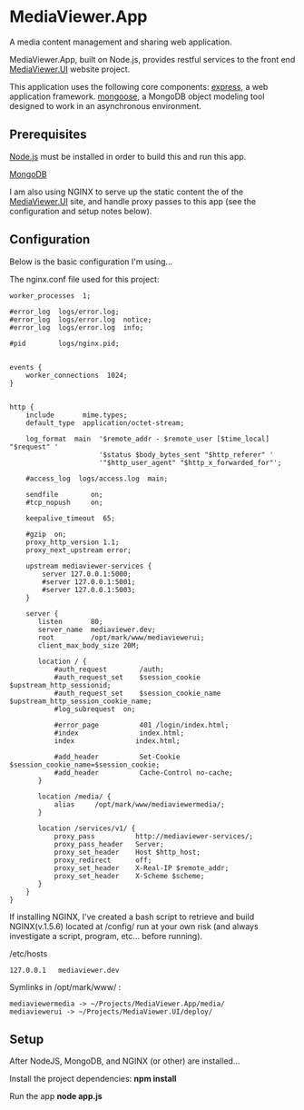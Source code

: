 MediaViewer.App
===============

A media content management and sharing web application.

MediaViewer.App, built on Node.js, provides restful services to the front end [MediaViewer.UI](https://github.com/mtimmermann/MediaViewer.UI) website project.

This application uses the following core components: 
  [express](https://github.com/visionmedia/express), a web application framework.
  [mongoose](https://github.com/LearnBoost/mongoose), a MongoDB object modeling tool designed to work in an asynchronous environment.


## Prerequisites ##
[Node.js](http://nodejs.org/) must be installed in order to build this and run this app.

[MongoDB](http://www.mongodb.org/)

I am also using NGINX to serve up the static content the of the [MediaViewer.UI](https://github.com/mtimmermann/MediaViewer.UI) site, and handle proxy passes to this app (see the configuration and setup notes below).


## Configuration ##

Below is the basic configuration I'm using...

The nginx.conf file used for this project:
```
worker_processes  1;

#error_log  logs/error.log;
#error_log  logs/error.log  notice;
#error_log  logs/error.log  info;

#pid        logs/nginx.pid;


events {
    worker_connections  1024;
}


http {
    include       mime.types;
    default_type  application/octet-stream;

    log_format  main  '$remote_addr - $remote_user [$time_local] "$request" '
                      '$status $body_bytes_sent "$http_referer" '
                      '"$http_user_agent" "$http_x_forwarded_for"';

    #access_log  logs/access.log  main;

    sendfile        on;
    #tcp_nopush     on;

    keepalive_timeout  65;

    #gzip  on;
    proxy_http_version 1.1;
    proxy_next_upstream error;

    upstream mediaviewer-services {
        server 127.0.0.1:5000;
        #server 127.0.0.1:5001;
        #server 127.0.0.1:5003;
    }

    server {
       listen       80;
       server_name  mediaviewer.dev;
       root         /opt/mark/www/mediaviewerui;
       client_max_body_size 20M;

       location / {
           #auth_request        /auth;
           #auth_request_set    $session_cookie $upstream_http_sessionid;
           #auth_request_set    $session_cookie_name $upstream_http_session_cookie_name;
           #log_subrequest  on;

           #error_page          401 /login/index.html;
           #index               index.html;
           index               index.html;

           #add_header          Set-Cookie $session_cookie_name=$session_cookie;
           #add_header          Cache-Control no-cache;
       }

       location /media/ {
           alias     /opt/mark/www/mediaviewermedia/;
       }

       location /services/v1/ {
           proxy_pass          http://mediaviewer-services/;
           proxy_pass_header   Server;
           proxy_set_header    Host $http_host;
           proxy_redirect      off;
           proxy_set_header    X-Real-IP $remote_addr;
           proxy_set_header    X-Scheme $scheme;
       }
    }
}
```

If installing NGINX, I've created a bash script to retrieve and build NGINX(v.1.5.6) located at /config/  run at your own risk (and always investigate a script, program, etc... before running).


/etc/hosts
```
127.0.0.1   mediaviewer.dev
```

Symlinks in /opt/mark/www/ :
```
mediaviewermedia -> ~/Projects/MediaViewer.App/media/
mediaviewerui -> ~/Projects/MediaViewer.UI/deploy/
```


## Setup ##
After NodeJS, MongoDB, and NGINX (or other) are installed...

Install the project dependencies:
**npm install**

Run the app
**node app.js**

